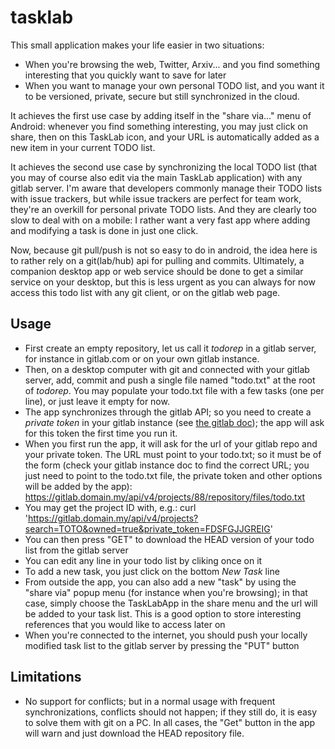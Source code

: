 # tasklab

This small application makes your life easier in two situations:

- When you're browsing the web, Twitter, Arxiv... and you find something interesting that you quickly want to save for later
- When you want to manage your own personal TODO list, and you want it to be versioned, private, secure but still synchronized in the cloud.

It achieves the first use case by adding itself in the "share via..." menu of Android: whenever you find something interesting, you
may just click on share, then on this TaskLab icon, and your URL is automatically added as a new item in your current TODO list.

It achieves the second use case by synchronizing the local TODO list (that you may of course also edit via the main TaskLab application)
with any gitlab server.
I'm aware that developers commonly manage their TODO lists with issue trackers, but while issue trackers are perfect for team work,
they're an overkill for personal private TODO lists. And they are clearly too slow to deal with on a mobile: I rather want
a very fast app where adding and modifying a task is done in just one click.

Now, because git pull/push is not so easy to do in android, the idea here is to rather rely on a git(lab/hub) api for pulling  and commits.
Ultimately, a companion desktop app or web service should be done to get a similar service on your desktop, but this is less urgent
as you can always for now access this todo list with any git client, or on the gitlab web page.

## Usage

- First create an empty repository, let us call it *todorep* in a gitlab server, for instance in gitlab.com or on your own gitlab instance.
- Then, on a desktop computer with git and connected with your gitlab server, add, commit and push a single file named "todo.txt" at the root of *todorep*. You may populate your todo.txt file with a few tasks (one per line), or just leave it empty for now.
- The app synchronizes through the gitlab API; so you need to create a *private token* in your gitlab instance (see [the gitlab doc](https://docs.gitlab.com/ce/api)); the app will ask for this token the first time you run it.
- When you first run the app, it will ask for the url of your gitlab repo and your private token. The URL must point to your todo.txt; so it must be of the form (check your gitlab instance doc to find the correct URL; you just need to point to the todo.txt file, the private token and other options will be added by the app):
	https://gitlab.domain.my/api/v4/projects/88/repository/files/todo.txt
- You may get the project ID with, e.g.:
	curl 'https://gitlab.domain.my/api/v4/projects?search=TOTO&owned=true&private_token=FDSFGJJGREIG'
- You can then press "GET" to download the HEAD version of your todo list from the gitlab server
- You can edit any line in your todo list by cliking once on it
- To add a new task, you just click on the bottom *New Task* line
- From outside the app, you can also add a new "task" by using the "share via" popup menu (for instance when you're browsing); in that case, simply choose the TaskLabApp in the share menu and the url will be added to your task list. This is a good option to store interesting references that you would like to access later on
- When you're connected to the internet, you should push your locally modified task list to the gitlab server by pressing the "PUT" button

## Limitations

- No support for conflicts; but in a normal usage with frequent synchronizations, conflicts should not happen; if they still do, it is easy to solve them with git on a PC. In all cases, the "Get" button in the app will warn and just download the HEAD repository file.


